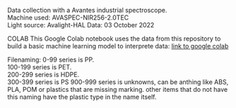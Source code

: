 Data collection with a Avantes industrial spectroscope.  
Machine used:  AVASPEC-NIR256-2.0TEC  
Light source: Avalight-HAL
Data: 03 October 2022

COLAB
This Google Colab notebook uses the data from this repository to build a basic machine learning model to interprete data:
[link to google colab](https://colab.research.google.com/drive/1AEMo4TRwDf0Cgy5SfvbRv1imnuCC_TBz#scrollTo=wfi5o2uw42RK)

Filenaming:
0-99 series is PP.  
100-199 series is PET.  
200-299 series is HDPE.  
300-399 series is PS
900-999 series is unknowns, can be anthing like ABS, PLA, POM or plastics that are missing marking.
other items that do not have this naming have the plastic type in the name itself.